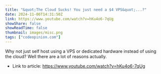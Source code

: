 ```yaml
---
title: "&quot;The Cloud Sucks! You just need a $4 VPS&quot;...?"
date: 2024-11-06T14:31:50Z
link: https://www.youtube.com/watch?v=hKu4o6-7qUg
showShare: false
showReadTime: false
thumbnail: images/misc.png
tags: ["codeopinion.com"]
---
```

Why not just self host using a VPS or dedicated hardware instead of using the cloud? Well there are a lot of reasons actually.

- Link to article: https://www.youtube.com/watch?v=hKu4o6-7qUg